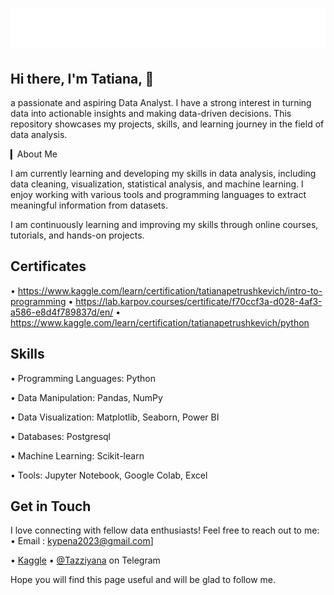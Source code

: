 <h1 align="center">
   <img src="https://github.com/kypena/kypena/blob/master/name.svg" alt="Tatiana " />
</h1>

## Hi there, I'm Tatiana, 👋

a passionate and aspiring Data Analyst. I have a strong interest in turning data into actionable insights and making data-driven decisions. This repository showcases my projects, skills, and learning journey in the field of data analysis.

▎About Me

I am currently learning and developing my skills in data analysis, including data cleaning, visualization, statistical analysis, and machine learning. I enjoy working with various tools and programming languages to extract meaningful information from datasets. 

I am continuously learning and improving my skills through online courses, tutorials, and hands-on projects. 

## Certificates
• https://www.kaggle.com/learn/certification/tatianapetrushkevich/intro-to-programming 
• https://lab.karpov.courses/certificate/f70ccf3a-d028-4af3-a586-e8d4f789837d/en/
• https://www.kaggle.com/learn/certification/tatianapetrushkevich/python

## Skills

• Programming Languages: Python

• Data Manipulation: Pandas, NumPy

• Data Visualization: Matplotlib, Seaborn, Power BI

• Databases: Postgresql

• Machine Learning: Scikit-learn

• Tools: Jupyter Notebook, Google Colab, Excel

## Get in Touch

I love connecting with fellow data enthusiasts! Feel free to reach out to me:
• Email : kypena2023@gmail.com]

• [Kaggle](https://www.kaggle.com/tatianapetrushkevich])
• [@Tazziyana](https://t.me/Tazziyana) on Telegram

  Hope you will find this page useful and will  be glad to follow me.

